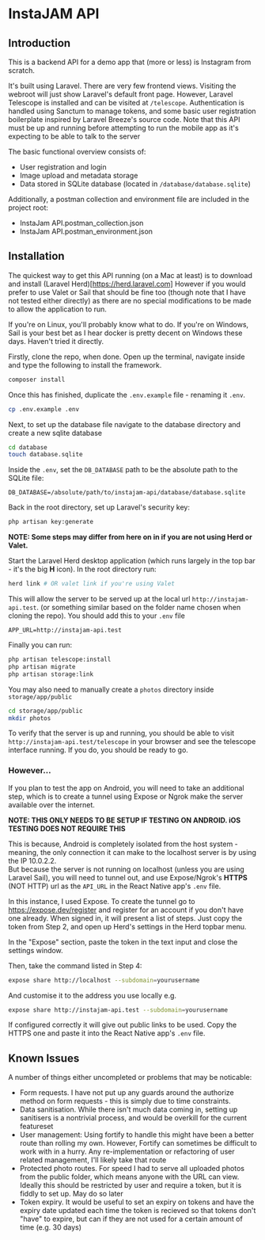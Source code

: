# InstaJAM API

## Introduction
This is a backend API for a demo app that (more or less) is Instagram from scratch.

It's built using Laravel.  There are very few frontend views.  Visiting the webroot will just show Laravel's default
front page.  However, Laravel Telescope is installed and can be visited at `/telescope`.  Authentication is handled using
Sanctum to manage tokens, and some basic user registration boilerplate inspired by Laravel Breeze's source code. 
Note that this API must be up and running before attempting to run the mobile app as it's expecting to be able to talk 
to the server

The basic functional overview consists of:
- User registration and login
- Image upload and metadata storage
- Data stored in SQLite database (located in `/database/database.sqlite`)

Additionally, a postman collection and environment file are included in the project root:
- InstaJam API.postman_collection.json
- InstaJam API.postman_environment.json

## Installation
The quickest way to get this API running (on a Mac at least) is to download and install (Laravel Herd)[https://herd.laravel.com]
However if you would prefer to use Valet or Sail that should be fine too (though note that I have not tested either 
directly) as there are no special modifications to be made to allow the application to run.

If you're on Linux, you'll probably know what to do.  If you're on Windows, Sail is your best bet as I hear docker is 
pretty decent on Windows these days.  Haven't tried it directly.

Firstly, clone the repo, when done.  Open up the terminal, navigate inside and type the following to install the framework.

```sh
composer install
```

Once this has finished, duplicate the `.env.example` file - renaming it `.env`.

```sh
cp .env.example .env
```

Next, to set up the database file navigate to the database directory and create a new sqlite database

```sh
cd database
touch database.sqlite
```

Inside the `.env`, set the `DB_DATABASE` path to be the absolute path to the SQLite file:

```dotenv
DB_DATABASE=/absolute/path/to/instajam-api/database/database.sqlite
```

Back in the root directory, set up Laravel's security key: 

```sh
php artisan key:generate
``` 


**NOTE: Some steps may differ from here on in if you are not using Herd or Valet.**

Start the Laravel Herd desktop application (which runs largely in the top bar - it's the big **H** icon).  In the root directory run:

```sh
herd link # OR valet link if you're using Valet
``` 

This will allow the server to be served up at the local url `http://instajam-api.test`. (or something
similar based on the folder name chosen when cloning the repo).  You should add this to your `.env` file

```dotenv
APP_URL=http://instajam-api.test
```

Finally you can run:

```sh
php artisan telescope:install
php artisan migrate
php artisan storage:link
``` 

You may also need to manually create a `photos` directory inside `storage/app/public`

```sh
cd storage/app/public
mkdir photos
``` 

To verify that the server is up and running, you should be able to visit `http://instajam-api.test/telescope` in your
browser and see the telescope interface running.  If you do, you should be ready to go.

### However...
If you plan to test the app on Android, you will need to take an additional step, which is to create a tunnel
using Expose or Ngrok make the server available over the internet.  

**NOTE: THIS ONLY NEEDS TO BE SETUP IF TESTING ON ANDROID. iOS TESTING DOES NOT REQUIRE THIS**

This is because, Android is completely isolated from
the host system - meaning, the only connection it can make to the localhost server is by using the IP 10.0.2.2.  
But because the server is not running on localhost (unless you are using Laravel Sail), you will need to tunnel out, and 
use Expose/Ngrok's **HTTPS** (NOT HTTP) url as the `API_URL` in the React Native app's `.env` file.

In this instance, I used Expose.  To create the tunnel go to https://expose.dev/register and register for an account if you don't have one already.  When signed in, it will present a list of steps.  Just copy the token from Step 2, and  open up Herd's settings in the Herd topbar menu. 

In the "Expose" section, paste the token in the text input and close the settings window.

Then, take the command listed in Step 4:

```sh
expose share http://localhost --subdomain=yourusername
```

And customise it to the address you use locally e.g.

```sh
expose share http://instajam-api.test --subdomain=yourusername
```

If configured correctly it will give out public links to be used.  Copy the HTTPS one and paste it into the React Native app's `.env` file.


## Known Issues
A number of things either uncompleted or problems that may be noticable:
- Form requests.  I have not put up any guards around the authorize method on form requests - this is simply due to time constraints.
- Data sanitisation.  While there isn't much data coming in, setting up sanitisers is a nontrivial process, and would be overkill for the current featureset
- User management: Using fortify to handle this might have been a better route than rolling my own.  However, Fortify can sometimes be difficult to work with in a hurry. Any re-implementation or refactoring of user related management, I'll likely take that route
- Protected photo routes.  For speed I had to serve all uploaded photos from the public folder, which means anyone with the URL can view.  Ideally this should be restricted by user and require a token, but it is fiddly to set up.  May do so later
- Token expiry.  It would be useful to set an expiry on tokens and have the expiry date updated each time the token is recieved so that tokens don't "have" to expire, but can if they are not used for a certain amount of time (e.g. 30 days)
